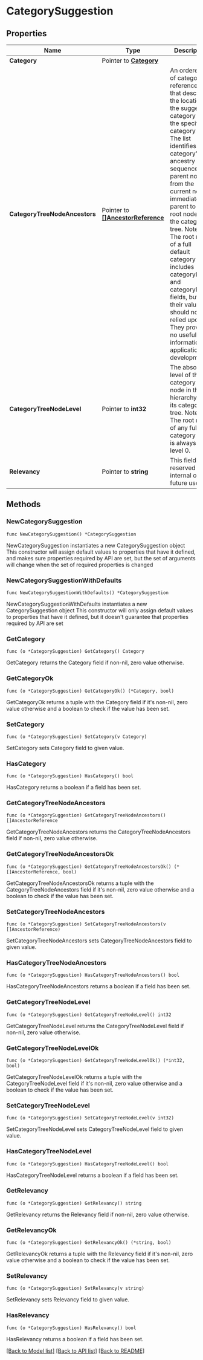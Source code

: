 # CategorySuggestion

## Properties

Name | Type | Description | Notes
------------ | ------------- | ------------- | -------------
**Category** | Pointer to [**Category**](Category.md) |  | [optional] 
**CategoryTreeNodeAncestors** | Pointer to [**[]AncestorReference**](AncestorReference.md) | An ordered list of category references that describes the location of the suggested category in the specified category tree. The list identifies the category&#39;s ancestry as a sequence of parent nodes, from the current node&#39;s immediate parent to the root node of the category tree. Note: The root node of a full default category tree includes categoryId and categoryName fields, but their values should not be relied upon. They provide no useful information for application development. | [optional] 
**CategoryTreeNodeLevel** | Pointer to **int32** | The absolute level of the category tree node in the hierarchy of its category tree. Note: The root node of any full category tree is always at level 0. | [optional] 
**Relevancy** | Pointer to **string** | This field is reserved for internal or future use. | [optional] 

## Methods

### NewCategorySuggestion

`func NewCategorySuggestion() *CategorySuggestion`

NewCategorySuggestion instantiates a new CategorySuggestion object
This constructor will assign default values to properties that have it defined,
and makes sure properties required by API are set, but the set of arguments
will change when the set of required properties is changed

### NewCategorySuggestionWithDefaults

`func NewCategorySuggestionWithDefaults() *CategorySuggestion`

NewCategorySuggestionWithDefaults instantiates a new CategorySuggestion object
This constructor will only assign default values to properties that have it defined,
but it doesn't guarantee that properties required by API are set

### GetCategory

`func (o *CategorySuggestion) GetCategory() Category`

GetCategory returns the Category field if non-nil, zero value otherwise.

### GetCategoryOk

`func (o *CategorySuggestion) GetCategoryOk() (*Category, bool)`

GetCategoryOk returns a tuple with the Category field if it's non-nil, zero value otherwise
and a boolean to check if the value has been set.

### SetCategory

`func (o *CategorySuggestion) SetCategory(v Category)`

SetCategory sets Category field to given value.

### HasCategory

`func (o *CategorySuggestion) HasCategory() bool`

HasCategory returns a boolean if a field has been set.

### GetCategoryTreeNodeAncestors

`func (o *CategorySuggestion) GetCategoryTreeNodeAncestors() []AncestorReference`

GetCategoryTreeNodeAncestors returns the CategoryTreeNodeAncestors field if non-nil, zero value otherwise.

### GetCategoryTreeNodeAncestorsOk

`func (o *CategorySuggestion) GetCategoryTreeNodeAncestorsOk() (*[]AncestorReference, bool)`

GetCategoryTreeNodeAncestorsOk returns a tuple with the CategoryTreeNodeAncestors field if it's non-nil, zero value otherwise
and a boolean to check if the value has been set.

### SetCategoryTreeNodeAncestors

`func (o *CategorySuggestion) SetCategoryTreeNodeAncestors(v []AncestorReference)`

SetCategoryTreeNodeAncestors sets CategoryTreeNodeAncestors field to given value.

### HasCategoryTreeNodeAncestors

`func (o *CategorySuggestion) HasCategoryTreeNodeAncestors() bool`

HasCategoryTreeNodeAncestors returns a boolean if a field has been set.

### GetCategoryTreeNodeLevel

`func (o *CategorySuggestion) GetCategoryTreeNodeLevel() int32`

GetCategoryTreeNodeLevel returns the CategoryTreeNodeLevel field if non-nil, zero value otherwise.

### GetCategoryTreeNodeLevelOk

`func (o *CategorySuggestion) GetCategoryTreeNodeLevelOk() (*int32, bool)`

GetCategoryTreeNodeLevelOk returns a tuple with the CategoryTreeNodeLevel field if it's non-nil, zero value otherwise
and a boolean to check if the value has been set.

### SetCategoryTreeNodeLevel

`func (o *CategorySuggestion) SetCategoryTreeNodeLevel(v int32)`

SetCategoryTreeNodeLevel sets CategoryTreeNodeLevel field to given value.

### HasCategoryTreeNodeLevel

`func (o *CategorySuggestion) HasCategoryTreeNodeLevel() bool`

HasCategoryTreeNodeLevel returns a boolean if a field has been set.

### GetRelevancy

`func (o *CategorySuggestion) GetRelevancy() string`

GetRelevancy returns the Relevancy field if non-nil, zero value otherwise.

### GetRelevancyOk

`func (o *CategorySuggestion) GetRelevancyOk() (*string, bool)`

GetRelevancyOk returns a tuple with the Relevancy field if it's non-nil, zero value otherwise
and a boolean to check if the value has been set.

### SetRelevancy

`func (o *CategorySuggestion) SetRelevancy(v string)`

SetRelevancy sets Relevancy field to given value.

### HasRelevancy

`func (o *CategorySuggestion) HasRelevancy() bool`

HasRelevancy returns a boolean if a field has been set.


[[Back to Model list]](../README.md#documentation-for-models) [[Back to API list]](../README.md#documentation-for-api-endpoints) [[Back to README]](../README.md)


